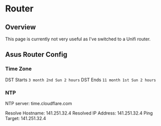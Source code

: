 # Router

## Overview

This page is currently not very useful as I've switched to a Unifi router.

## Asus Router Config

### Time Zone

DST Starts `3 month 2nd Sun 2 hours`
DST Ends `11 month 1st Sun 2 hours`

### NTP

NTP server: time.cloudflare.com

Resolve Hostname: 141.251.32.4
Resolved IP Address: 141.251.32.4
Ping Target: 141.251.32.4
